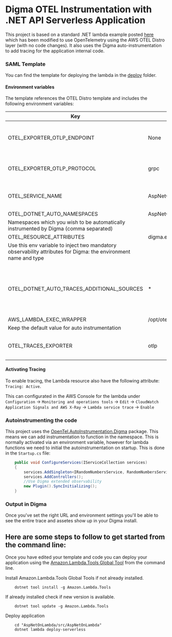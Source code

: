 # Digma OTEL Instrumentation with .NET API Serverless Application

This project is based on a standard .NET lambda example posted [here](https://github.com/IvanFarkas/serverless_image_AspNetCoreWebAPI) which has been modified to use OpenTelemetry using the AWS OTEL Distro layer (with no code changes). It also uses the Digma auto-instrumentation to add tracing for the application internal code.

### SAML Template ###

You can find the template for deploying the lambda in the [deploy](/deloy) folder. 

#### Environment variables ####

The template references the OTEL Distro template and includes the following environment variables:

| Key      | Value | Description |
| -------- | ------- | ------- |
| OTEL_EXPORTER_OTLP_ENDPOINT | None | Replace with the Digma collector URL |
| OTEL_EXPORTER_OTLP_PROTOCOL | grpc | The protocol to use (grpc or http)   |
| OTEL_SERVICE_NAME   | AspNetOnLambda | The name of this lambda application    |
| OTEL_DOTNET_AUTO_NAMESPACES | AspNetOnLambda.Services
 | Namespaces which you wish to be automatically instrumented by Digma (comma separated) |
| OTEL_RESOURCE_ATTRIBUTES | digma.environment=DIGMA_ENV,digma.environment.type=Public
 | Use this env variable to inject two mandatory observability attributes for Digma: the environment name and type |
| OTEL_DOTNET_AUTO_TRACES_ADDITIONAL_SOURCES | * | Controls sources that will be included in tracing, can keep defualt at '*' |
| AWS_LAMBDA_EXEC_WRAPPER | /opt/otel-instrument
| Keep the default value for auto instrumentation
| OTEL_TRACES_EXPORTER | otlp | Keep the default value of 'otlp' |
      

#### Activating Tracing ####

To enable tracing, the Lambda resource also have the following attribute: `Tracing: Active`. 

This can configurated in the AWS Console for the lambda under `Configuration` -> `Monitoring and operations tools` -> `Edit` -> `CloudWatch Application Signals and AWS X-Ray` -> `Lambda service trace` -> `Enable`



### Autoinstrumenting the code ###

This project uses the [OpenTel.AutoInstrumentation.Digma](https://github.com/digma-ai/OpenTelemetry.Instrumentation.Digma/tree/main/src/OpenTelemetry.AutoInstrumentation.Digma) package. This means we can add instrumentation to function in the namespace. This is normally activated via an environment variable, however for lambda functions we need to initial the autoinstrumentation on startup. This is done in the `Startup.cs` file:

```csharp
    public void ConfigureServices(IServiceCollection services)
    {
        services.AddSingleton<IRandomNumbersService, RandomNumbersService>();
        services.AddControllers();
        //Use Digma extended observability
        new Plugin().SyncInitializing();
    }
```

### Output in Digma ###

Once you've set the right URL and environment settings you'll be able to see the entire trace and assetes show up in your Digma install.



## Here are some steps to follow to get started from the command line:

Once you have edited your template and code you can deploy your application using the [Amazon.Lambda.Tools Global Tool](https://github.com/aws/aws-extensions-for-dotnet-cli#aws-lambda-amazonlambdatools) from the command line.

Install Amazon.Lambda.Tools Global Tools if not already installed.
```
    dotnet tool install -g Amazon.Lambda.Tools
```

If already installed check if new version is available.
```
    dotnet tool update -g Amazon.Lambda.Tools
```

Deploy application
```
    cd "AspNetOnLambda/src/AspNetOnLambda"
    dotnet lambda deploy-serverless
```
